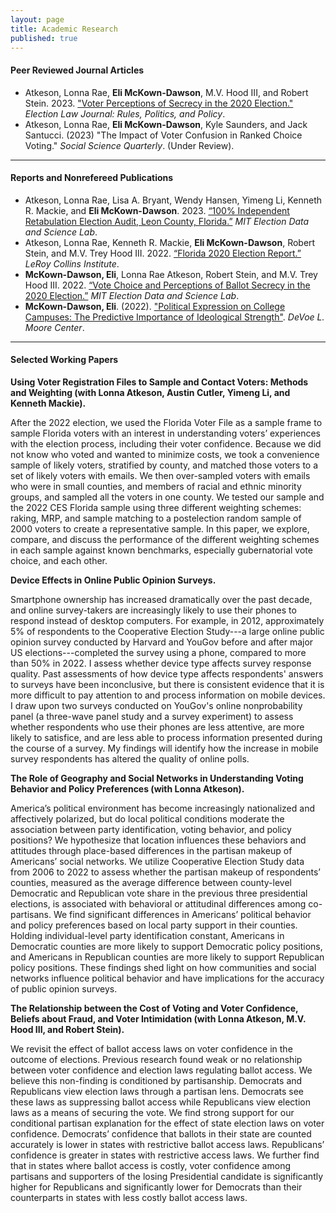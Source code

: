 ```yaml
---
layout: page
title: Academic Research
published: true
---
```


#### Peer Reviewed Journal Articles

- Atkeson, Lonna Rae, **Eli McKown-Dawson**, M.V. Hood III, and Robert Stein. 2023. ["Voter Perceptions of Secrecy in the 2020 Election."](https://doi.org/10.1089/elj.2022.0064) *Election Law Journal: Rules, Politics, and Policy*.
- Atkeson, Lonna Rae, **Eli McKown-Dawson**, Kyle Saunders, and Jack Santucci. (2023) "The Impact of Voter Confusion in Ranked Choice Voting." *Social Science Quarterly*. (Under Review).

--------------------------------------

#### Reports and Nonrefereed Publications

- Atkeson, Lonna Rae, Lisa A. Bryant, Wendy Hansen, Yimeng Li, Kenneth R. Mackie, and **Eli
McKown-Dawson**. 2023. [“100% Independent Retabulation Election Audit, Leon County, Florida.”](https://electionlab.mit.edu/articles/100-independent-retabulation-election-audit-leon-county-florida) *MIT Election Data and Science Lab*.
- Atkeson, Lonna Rae, Kenneth R. Mackie, **Eli McKown-Dawson**, Robert Stein, and M.V. Trey Hood III. 2022. [“Florida 2020 Election Report.”](https://lci.fsu.edu/wp-content/uploads/2023/01/Florida-Election-Study-2020-UPDATED-v4cover.pdf) *LeRoy Collins Institute*.
- **McKown-Dawson, Eli**, Lonna Rae Atkeson, Robert Stein, and M.V. Trey Hood III. 2022. [“Vote
Choice and Perceptions of Ballot Secrecy in the 2020 Election.”](https://electionlab.mit.edu/articles/vote-choice-and-perceptions-ballot-secrecy-2020-election) *MIT Election Data and Science Lab*.
- **McKown-Dawson, Eli**. (2022). ["Political Expression on College Campuses: The Predictive Importance of Ideological Strength"](https://coss.fsu.edu/dmc/wp-content/uploads/sites/8/2022/10/Mckown-Dawson-Political-Climate-Policy-Brief-FINAL-2.pdf). *DeVoe L. Moore Center*.

--------------------------------------

#### Selected Working Papers

**Using Voter Registration Files to Sample and Contact Voters: Methods and Weighting (with Lonna Atkeson, Austin Cutler, Yimeng Li, and Kenneth Mackie). <br/>**

After the 2022 election, we used the Florida Voter File as a sample frame to sample Florida voters with an interest in understanding voters’ experiences with the election process, including their voter confidence. Because we did not know who voted and wanted to minimize costs, we took a convenience sample of likely voters, stratified by county, and matched those voters to a set of likely voters with emails. We then over-sampled voters with emails who were in small counties, and members of racial and ethnic minority groups, and sampled all the voters in one county. We tested our sample and the 2022 CES Florida sample using three different weighting schemes: raking, MRP, and sample matching to a postelection random sample of 2000 voters to create a representative sample. In this paper, we explore, compare, and discuss the performance of the different weighting schemes in each sample against known benchmarks, especially gubernatorial vote choice, and each other.  

**Device Effects in Online Public Opinion Surveys. <br/>**

Smartphone ownership has increased dramatically over the past decade, and online survey-takers are increasingly likely to use their phones to respond instead of desktop computers. For example, in 2012, approximately 5% of respondents to the Cooperative Election Study---a large online public opinion survey conducted by Harvard and YouGov before and after major US elections---completed the survey using a phone, compared to more than 50% in 2022. I assess whether device type affects survey response quality. Past assessments of how device type affects respondents' answers to surveys have been inconclusive, but there is consistent evidence that it is more difficult to pay attention to and process information on mobile devices. I draw upon two surveys conducted on YouGov's online nonprobability panel (a three-wave panel study and a survey experiment) to assess whether respondents who use their phones are less attentive, are more likely to satisfice, and are less able to process information presented during the course of a survey. My findings will identify how the increase in mobile survey respondents has altered the quality of online polls. 

**The Role of Geography and Social Networks in Understanding Voting Behavior and Policy Preferences (with Lonna Atkeson). <br/>**

America’s political environment has become increasingly nationalized and affectively polarized, but do local political conditions moderate the association between party identification, voting behavior, and policy positions? We hypothesize that location influences these behaviors and attitudes through place-based differences in the partisan makeup of Americans’ social networks. We utilize Cooperative Election Study data from 2006 to 2022 to assess whether the partisan makeup of respondents’ counties, measured as the average difference between county-level Democratic and Republican vote share in the previous three presidential elections, is associated with behavioral or attitudinal differences among co-partisans. We find significant differences in Americans’ political behavior and policy preferences based on local party support in their counties. Holding individual-level party identification constant, Americans in Democratic counties are more likely to support Democratic policy positions, and Americans in Republican counties are more likely to support Republican policy positions. These findings shed light on how communities and social networks influence political behavior and have implications for the accuracy of public opinion surveys.

**The Relationship between the Cost of Voting and Voter Confidence, Beliefs about Fraud, and Voter Intimidation (with Lonna Atkeson, M.V. Hood III, and Robert Stein). <br/>**

We revisit the effect of ballot access laws on voter confidence in the outcome of elections. Previous research found weak or no relationship between voter confidence and election laws regulating ballot access. We believe this non-finding is conditioned by partisanship.  Democrats and Republicans view election laws through a partisan lens. Democrats see these laws as suppressing ballot access while Republicans view election laws as a means of securing the vote. We find strong support for our conditional partisan explanation for the effect of state election laws on voter confidence.  Democrats’ confidence that ballots in their state are counted accurately is lower in states with restrictive ballot access laws. Republicans’ confidence is greater in states with restrictive access laws. We further find that in states where ballot access is costly, voter confidence among partisans and supporters of the losing Presidential candidate is significantly higher for Republicans and significantly lower for Democrats than their counterparts in states with less costly ballot access laws.
